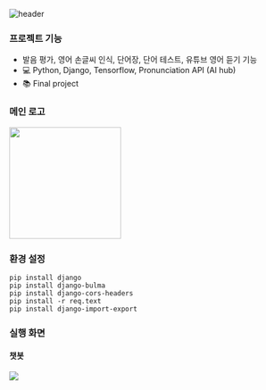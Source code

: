 ![header](https://capsule-render.vercel.app/api?type=waving&color=auto&text=%MuffinLaw%20%20&height=200&fontSize=100)

### 프로젝트 기능
- 발음 평가, 영어 손글씨 인식, 단어장, 단어 테스트, 유튜브 영어 듣기 기능
- :computer: Python, Django, Tensorflow, Pronunciation API (AI hub)
- :books: Final project

### 메인 로고
<img src="https://user-images.githubusercontent.com/48826021/100090298-51f64c00-2e96-11eb-870e-825a2357e336.png" width="200px">  

### 환경 설정
```
pip install django
pip install django-bulma
pip install django-cors-headers
pip install -r req.text
pip install django-import-export
 ```

### 실행 화면
####  챗봇
<img src="https://ifh.cc/g/6ZzGG4.png">

